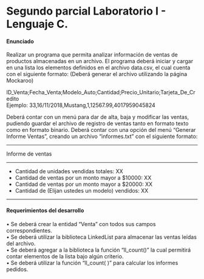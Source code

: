 # Segundo parcial Laboratorio I - Lenguaje C. 
#### Enunciado
<p> Realizar un programa que permita analizar información de ventas de productos almacenadas en un archivo.
El programa deberá iniciar y cargar en una lista los elementos definidos en el archivo data.csv, el cual cuenta con el siguiente formato: 
(Deberá generar el archivo utilizando la página Mockaroo)</p>

ID_Venta;Fecha_Venta;Modelo_Auto;Cantidad;Precio_Unitario;Tarjeta_De_Credito<br>
Ejemplo: 33,16/11/2018,Mustang,1,12567.99,4017959045824

Deberá contar con un menú para dar de alta, baja y modificar las ventas, pudiendo guardar el archivo
de registro de ventas tanto en formato texto como en formato binario.
Deberá contar con una opción del menú “Generar Informe Ventas”, creando un archivo “informes.txt”
con el siguiente formato:
********************
Informe de ventas
********************
- Cantidad de unidades vendidas totales: XX
- Cantidad de ventas por un monto mayor a $10000: XX
- Cantidad de ventas por un monto mayor a $20000: XX
- Cantidad de (Elijan ustedes un modelo) vendidos: XX
********************
#### Requerimientos del desarrollo
• Se deberá crear la entidad “Venta” con todos sus campos correspondientes.<br>
• Se deberá utilizar la biblioteca LinkedList para almacenar las ventas leídas del archivo.<br>
• Se deberá agregar a la biblioteca la función “ll_count()” la cual permitirá contar elementos de la lista bajo algún criterio.<br>
• Se deberá utilizar la función “ll_count( )” para calcular los informes pedidos.<br>
